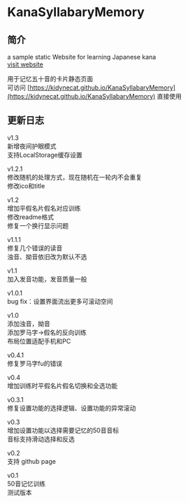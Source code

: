 # KanaSyllabaryMemory
## 简介

a sample static Website for learning Japanese kana  
[visit website](https://kidynecat.github.io/KanaSyllabaryMemory)

用于记忆五十音的卡片静态页面    
可访问 [https://kidynecat.github.io/KanaSyllabaryMemory](https://kidynecat.github.io/KanaSyllabaryMemory) 直接使用

## 更新日志
v1.3  
新增夜间护眼模式  
支持LocalStorage缓存设置  

v1.2.1  
修改随机的处理方式，现在随机在一轮内不会重复   
修改ico和title  

v1.2  
增加平假名片假名对应训练  
修改readme格式  
修复一个换行显示问题  

v1.1.1  
修复几个错误的读音  
浊音、拗音依旧改为默认不选  

v1.1  
加入发音功能，发音质量一般  

v1.0.1  
bug fix：设置界面流出更多可滚动空间  

v1.0  
添加浊音，拗音  
添加罗马字->假名的反向训练  
布局位置适配手机和PC  

v0.4.1  
修复罗马字fu的错误  

v0.4  
增加训练时平假名片假名切换和全选功能  

v0.3.1  
修复设置功能的选择逻辑、设置功能的异常滚动  

v0.3  
增加设置功能以选择需要记忆的50音音标  
音标支持滑动选择和反选  

v0.2  
支持 github page  

v0.1  
50音记忆训练  
测试版本  
